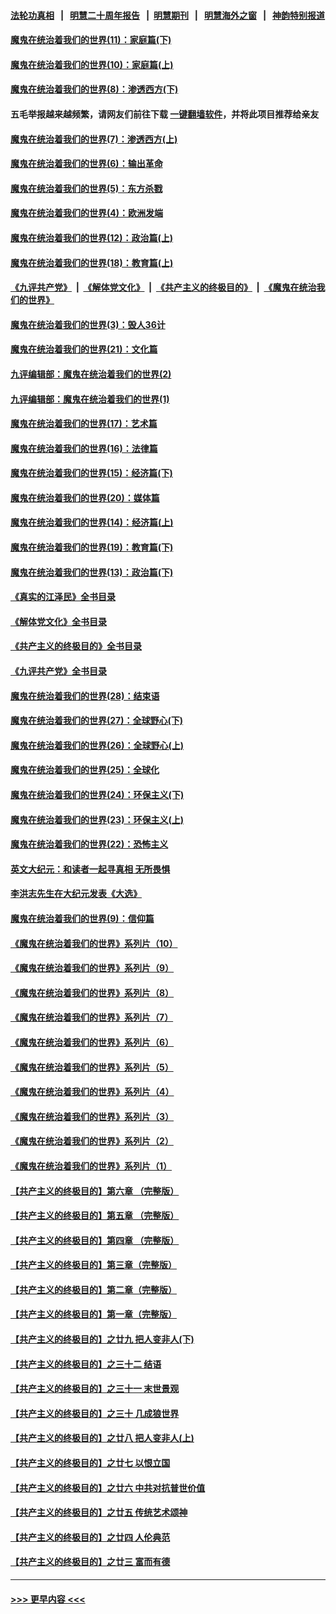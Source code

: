#### [法轮功真相](https://github.com/gfw-breaker/truth/blob/master/README.md?t=0) &nbsp;&nbsp;|&nbsp;&nbsp; [明慧二十周年报告](https://github.com/gfw-breaker/mh-reports/blob/master/README.md?t=0) &nbsp;&nbsp;|&nbsp;&nbsp;[明慧期刊](https://github.com/gfw-breaker/mh-qikan) &nbsp;&nbsp;|&nbsp;&nbsp; [明慧海外之窗](https://github.com/gfw-breaker/mh-news/blob/master/README.md?t=0) &nbsp;&nbsp;|&nbsp;&nbsp; [神韵特别报道](https://github.com/gfw-breaker/mh-news/blob/master/shenyun.md?t=0)
#### [魔鬼在统治着我们的世界(11)：家庭篇(下)](../pages/nsc422/n10440961.md?t=12150450) 
#### [魔鬼在统治着我们的世界(10)：家庭篇(上)](../pages/nsc422/n10435448.md?t=12150450) 
#### [魔鬼在统治着我们的世界(8)：渗透西方(下)](../pages/nsc422/n10429603.md?t=12150450) 
#### 五毛举报越来越频繁，请网友们前往下载 [一键翻墙软件](https://github.com/gfw-breaker/ssr-accounts)，并将此项目推荐给亲友
#### [魔鬼在统治着我们的世界(7)：渗透西方(上)](../pages/nsc422/n10426013.md?t=12150450) 
#### [魔鬼在统治着我们的世界(6)：输出革命](../pages/nsc422/n10421536.md?t=12150450) 
#### [魔鬼在统治着我们的世界(5)：东方杀戮](../pages/nsc422/n10417707.md?t=12150450) 
#### [魔鬼在统治着我们的世界(4)：欧洲发端](../pages/nsc422/n10414890.md?t=12150450) 
#### [魔鬼在统治着我们的世界(12)：政治篇(上)](../pages/nsc422/n10444576.md?t=12150450) 
#### [魔鬼在统治着我们的世界(18)：教育篇(上)](../pages/nsc422/n10526970.md?t=12150450) 
#### [《九评共产党》](https://github.com/begood0513/9ping.md/blob/master/README.md) &nbsp;|&nbsp; [《解体党文化》](../../../../jtdwh.md/blob/master/README.md)  &nbsp;|&nbsp; [《共产主义的终极目的》](../../../../gczydzjmd.md/blob/master/README.md) &nbsp;|&nbsp; [《魔鬼在统治我们的世界》](../../../../mgztzwmdsj.md/blob/master/README.md) 
#### [魔鬼在统治着我们的世界(3)：毁人36计](../pages/nsc422/n10411583.md?t=12150450) 
#### [魔鬼在统治着我们的世界(21)：文化篇](../pages/nsc422/n10597706.md?t=12150450) 
#### [九评编辑部：魔鬼在统治着我们的世界(2)](../pages/nsc422/n10410036.md?t=12150450) 
#### [九评编辑部：魔鬼在统治着我们的世界(1)](../pages/nsc422/n10406825.md?t=12150450) 
#### [魔鬼在统治着我们的世界(17)：艺术篇](../pages/nsc422/n10499093.md?t=12150450) 
#### [魔鬼在统治着我们的世界(16)：法律篇](../pages/nsc422/n10485969.md?t=12150450) 
#### [魔鬼在统治着我们的世界(15)：经济篇(下)](../pages/nsc422/n10469975.md?t=12150450) 
#### [魔鬼在统治着我们的世界(20)：媒体篇](../pages/nsc422/n10586579.md?t=12150450) 
#### [魔鬼在统治着我们的世界(14)：经济篇(上)](../pages/nsc422/n10457370.md?t=12150450) 
#### [魔鬼在统治着我们的世界(19)：教育篇(下)](../pages/nsc422/n10564808.md?t=12150450) 
#### [魔鬼在统治着我们的世界(13)：政治篇(下)](../pages/nsc422/n10448270.md?t=12150450) 
#### [《真实的江泽民》全书目录](../pages/nsc422/n13721399.md?t=12150450) 
#### [《解体党文化》全书目录](../pages/nsc422/n13721157.md?t=12150450) 
#### [《共产主义的终极目的》全书目录](../pages/nsc422/n13721048.md?t=12150450) 
#### [《九评共产党》全书目录](../pages/nsc422/n13708085.md?t=12150450) 
#### [魔鬼在统治着我们的世界(28)：结束语](../pages/nsc422/n10936246.md?t=12150450) 
#### [魔鬼在统治着我们的世界(27)：全球野心(下)](../pages/nsc422/n10928319.md?t=12150450) 
#### [魔鬼在统治着我们的世界(26)：全球野心(上)](../pages/nsc422/n10900318.md?t=12150450) 
#### [魔鬼在统治着我们的世界(25)：全球化](../pages/nsc422/n10788205.md?t=12150450) 
#### [魔鬼在统治着我们的世界(24)：环保主义(下)](../pages/nsc422/n10695307.md?t=12150450) 
#### [魔鬼在统治着我们的世界(23)：环保主义(上)](../pages/nsc422/n10688613.md?t=12150450) 
#### [魔鬼在统治着我们的世界(22)：恐怖主义](../pages/nsc422/n10614727.md?t=12150450) 
#### [英文大纪元：和读者一起寻真相 无所畏惧](../pages/nsc422/n12542027.md?t=12150450) 
#### [李洪志先生在大纪元发表《大选》](../pages/nsc422/n12534746.md?t=12150450) 
#### [魔鬼在统治着我们的世界(9)：信仰篇](../pages/nsc422/n10432159.md?t=12150450) 
#### [《魔鬼在统治着我们的世界》系列片（10）](../pages/nsc422/n12292670.md?t=12150450) 
#### [《魔鬼在统治着我们的世界》系列片（9）](../pages/nsc422/n12290859.md?t=12150450) 
#### [《魔鬼在统治着我们的世界》系列片（8）](../pages/nsc422/n12287445.md?t=12150450) 
#### [《魔鬼在统治着我们的世界》系列片（7）](../pages/nsc422/n12283425.md?t=12150450) 
#### [《魔鬼在统治着我们的世界》系列片（6）](../pages/nsc422/n12282314.md?t=12150450) 
#### [《魔鬼在统治着我们的世界》系列片（5）](../pages/nsc422/n12281419.md?t=12150450) 
#### [《魔鬼在统治着我们的世界》系列片（4）](../pages/nsc422/n12274024.md?t=12150450) 
#### [《魔鬼在统治着我们的世界》系列片（3）](../pages/nsc422/n12271322.md?t=12150450) 
#### [《魔鬼在统治着我们的世界》系列片（2）](../pages/nsc422/n12269049.md?t=12150450) 
#### [《魔鬼在统治着我们的世界》系列片（1）](../pages/nsc422/n12267575.md?t=12150450) 
#### [【共产主义的终极目的】第六章 （完整版）](../pages/nsc422/n11428913.md?t=12150450) 
#### [【共产主义的终极目的】第五章 （完整版）](../pages/nsc422/n11428912.md?t=12150450) 
#### [【共产主义的终极目的】第四章 （完整版）](../pages/nsc422/n11428907.md?t=12150450) 
#### [【共产主义的终极目的】第三章（完整版）](../pages/nsc422/n11428848.md?t=12150450) 
#### [【共产主义的终极目的】第二章（完整版）](../pages/nsc422/n11428831.md?t=12150450) 
#### [【共产主义的终极目的】第一章（完整版）](../pages/nsc422/n11417651.md?t=12150450) 
#### [【共产主义的终极目的】之廿九 把人变非人(下)](../pages/nsc422/n11344140.md?t=12150450) 
#### [【共产主义的终极目的】之三十二 结语](../pages/nsc422/n11360535.md?t=12150450) 
#### [【共产主义的终极目的】之三十一 末世景观](../pages/nsc422/n11351129.md?t=12150450) 
#### [【共产主义的终极目的】之三十 几成狼世界](../pages/nsc422/n11348280.md?t=12150450) 
#### [【共产主义的终极目的】之廿八 把人变非人(上)](../pages/nsc422/n11340492.md?t=12150450) 
#### [【共产主义的终极目的】之廿七 以恨立国](../pages/nsc422/n11336944.md?t=12150450) 
#### [【共产主义的终极目的】之廿六 中共对抗普世价值](../pages/nsc422/n11324785.md?t=12150450) 
#### [【共产主义的终极目的】之廿五 传统艺术颂神](../pages/nsc422/n11296396.md?t=12150450) 
#### [【共产主义的终极目的】之廿四 人伦典范](../pages/nsc422/n11296397.md?t=12150450) 
#### [【共产主义的终极目的】之廿三 富而有德](../pages/nsc422/n11283598.md?t=12150450) 

----
#### [ >>> 更早内容 <<< ](../indexes/nsc422-earlier.md)
